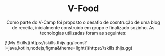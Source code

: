 <h1 align="center">V-Food</h1>

<p align="center">Como parte do V-Camp foi proposto o desafio de cosntrução de uma blog de receita, inicialmente construido em grupo e finalizado sozinho. As tecnologias utilizadas foram as seguintes:</p>
[![My Skills](https://skills.thijs.gg/icons?i=java,kotlin,nodejs,figma&theme=light)](https://skills.thijs.gg)

